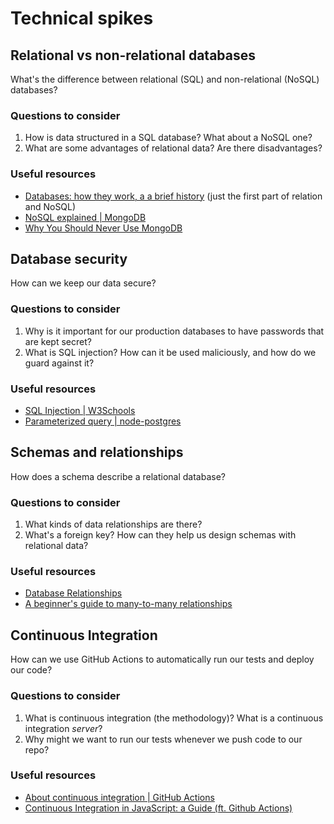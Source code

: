 # Technical spikes

## Relational vs non-relational databases

What's the difference between relational (SQL) and non-relational (NoSQL) databases?

### Questions to consider

1. How is data structured in a SQL database? What about a NoSQL one?
1. What are some advantages of relational data? Are there disadvantages?

### Useful resources

- [Databases: how they work, a a brief history](https://seldo.com/posts/databases_how_they_work_and_a_brief_history) (just the first part of relation and NoSQL)
- [NoSQL explained | MongoDB](https://www.mongodb.com/nosql-explained)
- [Why You Should Never Use MongoDB](http://www.sarahmei.com/blog/2013/11/11/why-you-should-never-use-mongodb/)

## Database security

How can we keep our data secure?

### Questions to consider

1. Why is it important for our production databases to have passwords that are kept secret?
1. What is SQL injection? How can it be used maliciously, and how do we guard against it?

### Useful resources

- [SQL Injection | W3Schools](https://www.w3schools.com/sql/sql_injection.asp)
- [Parameterized query | node-postgres](https://node-postgres.com/features/queries#Parameterized%20query)

## Schemas and relationships

How does a schema describe a relational database?

### Questions to consider

1. What kinds of data relationships are there?
1. What's a foreign key? How can they help us design schemas with relational data?

### Useful resources

- [Database Relationships](https://www.lifewire.com/database-relationships-p2-1019758)
- [A beginner's guide to many-to-many relationships](https://support.airtable.com/hc/en-us/articles/218734758-A-beginner-s-guide-to-many-to-many-relationships)

## Continuous Integration

How can we use GitHub Actions to automatically run our tests and deploy our code?

### Questions to consider

1. What is continuous integration (the methodology)? What is a continuous integration _server_?
1. Why might we want to run our tests whenever we push code to our repo?

### Useful resources

- [About continuous integration | GitHub Actions](https://help.github.com/en/actions/building-and-testing-code-with-continuous-integration/about-continuous-integration)
- [Continuous Integration in JavaScript: a Guide (ft. Github Actions)](https://www.valentinog.com/blog/ci-js/)
